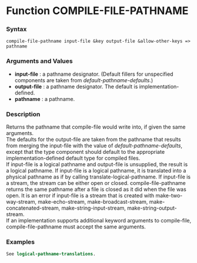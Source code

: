 <!-- Generated on 05/10/2020 by https://github.com/anto2oo/clhs-evolved -->

# Function COMPILE-FILE-PATHNAME

### Syntax
`compile-file-pathname input-file &key output-file &allow-other-keys => pathname`  


### Arguments and Values
- **input-file** : a pathname designator. (Default fillers for unspecified components are taken from *default-pathname-defaults*.)   
- **output-file** : a pathname designator. The default is implementation-defined.   
- **pathname** : a pathname.   


### Description
Returns the pathname that compile-file would write into, if given the same arguments.  
 The defaults for the output-file are taken from the pathname that results from merging the input-file with the value of *default-pathname-defaults*, except that the type component should default to the appropriate implementation-defined default type for compiled files.  
If input-file is a logical pathname and output-file is unsupplied, the result is a logical pathname.  If input-file is a logical pathname, it is translated into a physical pathname as if by calling translate-logical-pathname.   If input-file is a stream, the stream can be either open or closed. compile-file-pathname returns the same pathname after a file is closed as it did when the file was open.   It is an error if input-file is a stream that is created with make-two-way-stream, make-echo-stream, make-broadcast-stream, make-concatenated-stream, make-string-input-stream, make-string-output-stream.  
If an implementation supports additional keyword arguments to compile-file, compile-file-pathname must accept the same arguments.



### Examples
```lisp 
See logical-pathname-translations.
```
